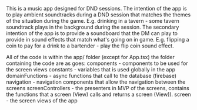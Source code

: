 This is a music app designed for DND sessions.
The intention of the app is to play ambient soundtracks during a DND session that matches the themes of the situation during the game. E.g. drinking in a tavern - some tavern soundtrack plays in the background during the session.
The secondary intention of the app is to provide a soundboard that the DM can play to provide in sound effects that match what's going on in game. E.g. flipping a coin to pay for a drink to a bartender - play the flip coin sound effect.

All of the code is within the app/ folder (except for App.tsx)
the folder containing the code are as goes:
components - components to be used for the screen views
constants - variables that is used globally in the app
domainFunctions - async functions that call to the database (firebase)
navigation - navigation components that allow the navigation between the screens
screenControllers - the presenters in MVP of the screens, contains the functions that a screen (View) calls and returns a screen (View)).
screen - the screen views of the app
